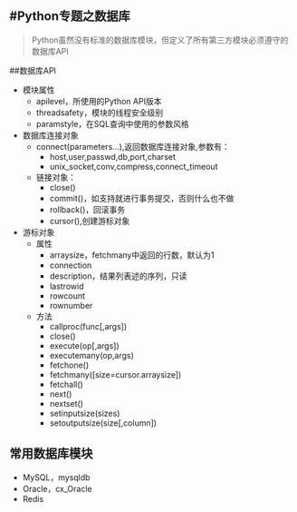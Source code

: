 #Python专题之数据库
---
> Python虽然没有标准的数据库模块，但定义了所有第三方模块必须遵守的数据库API

##数据库API
- 模块属性
	- apilevel，所使用的Python API版本
	- threadsafety，模块的线程安全级别
	- paramstyle，在SQL查询中使用的参数风格
- 数据库连接对象
	- connect(parameters...),返回数据库连接对象,参数有：
		- host,user,passwd,db,port,charset
		- unix_socket,conv,compress,connect_timeout
	- 链接对象：
		- close()
		- commit()，如支持就进行事务提交，否则什么也不做
		- rollback()，回滚事务
		- cursor(),创建游标对象
- 游标对象
	- 属性
		- arraysize，fetchmany中返回的行数，默认为1
		- connection
		- description，结果列表述的序列，只读
		- lastrowid
		- rowcount
		- rownumber
	- 方法
		- callproc(func[,args])
		- close()
		- execute(op[,args])
		- executemany(op,args)
		- fetchone()
		- fetchmany([size=cursor.arraysize])
		- fetchall()
		- next()
		- nextset()
		- setinputsize(sizes)
		- setoutputsize(size[,column])
		
## 常用数据库模块
- MySQL，mysqldb
- Oracle，cx_Oracle
- Redis